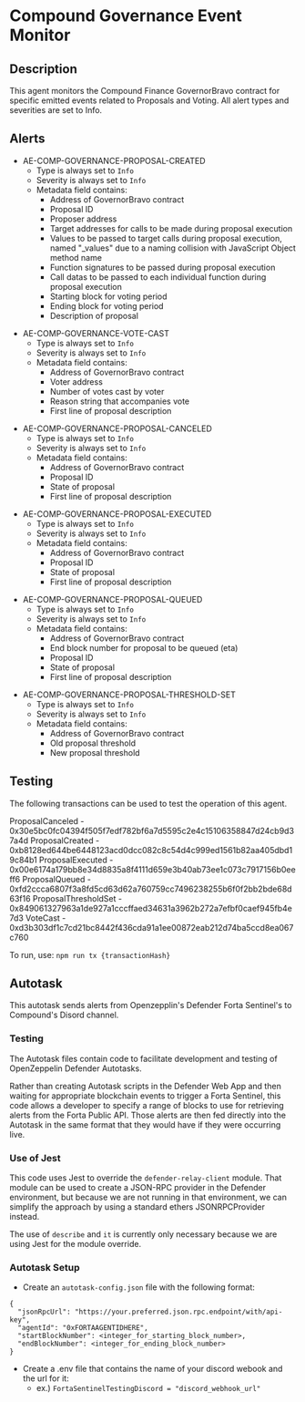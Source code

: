 # Compound Governance Event Monitor

## Description

This agent monitors the Compound Finance GovernorBravo contract for specific emitted events related
to Proposals and Voting.  All alert types and severities are set to Info.

## Alerts

<!-- -->
- AE-COMP-GOVERNANCE-PROPOSAL-CREATED
  - Type is always set to `Info`
  - Severity is always set to `Info`
  - Metadata field contains:
    - Address of GovernorBravo contract
    - Proposal ID
    - Proposer address
    - Target addresses for calls to be made during proposal execution
    - Values to be passed to target calls during proposal execution, named "_values" due to a naming collision with JavaScript Object method name
    - Function signatures to be passed during proposal execution
    - Call datas to be passed to each individual function during proposal execution 
    - Starting block for voting period
    - Ending block for voting period
    - Description of proposal

<!-- -->
- AE-COMP-GOVERNANCE-VOTE-CAST
  - Type is always set to `Info`
  - Severity is always set to `Info`
  - Metadata field contains:
    - Address of GovernorBravo contract
    - Voter address
    - Number of votes cast by voter
    - Reason string that accompanies vote 
    - First line of proposal description

<!-- -->
- AE-COMP-GOVERNANCE-PROPOSAL-CANCELED
  - Type is always set to `Info`
  - Severity is always set to `Info`
  - Metadata field contains:
    - Address of GovernorBravo contract
    - Proposal ID
    - State of proposal
    - First line of proposal description

<!-- -->
- AE-COMP-GOVERNANCE-PROPOSAL-EXECUTED
  - Type is always set to `Info`
  - Severity is always set to `Info`
  - Metadata field contains:
    - Address of GovernorBravo contract
    - Proposal ID
    - State of proposal
    - First line of proposal description

<!-- -->
- AE-COMP-GOVERNANCE-PROPOSAL-QUEUED
  - Type is always set to `Info`
  - Severity is always set to `Info`
  - Metadata field contains:
    - Address of GovernorBravo contract
    - End block number for proposal to be queued (eta)
    - Proposal ID
    - State of proposal
    - First line of proposal description

<!-- -->
- AE-COMP-GOVERNANCE-PROPOSAL-THRESHOLD-SET
  - Type is always set to `Info`
  - Severity is always set to `Info`
  - Metadata field contains:
    - Address of GovernorBravo contract
    - Old proposal threshold
    - New proposal threshold


## Testing

The following transactions can be used to test the operation of this agent.

ProposalCanceled - 0x30e5bc0fc04394f505f7edf782bf6a7d5595c2e4c15106358847d24cb9d37a4d
ProposalCreated - 0xb8128ed644be6448123acd0dcc082c8c54d4c999ed1561b82aa405dbd19c84b1
ProposalExecuted - 0x00e6174a179bb8e34d8835a8f4111d659e3b40ab73ee1c073c7917156b0eeff6
ProposalQueued - 0xfd2ccca6807f3a8fd5cd63d62a760759cc7496238255b6f0f2bb2bde68d63f16
ProposalThresholdSet - 0x849061327963a1de927a1cccffaed34631a3962b272a7efbf0caef945fb4e7d3
VoteCast - 0xd3b303df1c7cd21bc8442f436cda91a1ee00872eab212d74ba5ccd8ea067c760

To run, use:
`npm run tx {transactionHash}`

## Autotask

This autotask sends alerts from Openzepplin's Defender Forta Sentinel's to Compound's Disord channel. 

### Testing

The Autotask files contain code to facilitate development and testing of OpenZeppelin Defender Autotasks.

Rather than creating Autotask scripts in the Defender Web App and then waiting for appropriate blockchain events
to trigger a Forta Sentinel, this code allows a developer to specify a range of blocks to use for retrieving alerts
from the Forta Public API.  Those alerts are then fed directly into the Autotask in the same format that they would
have if they were occurring live.

### Use of Jest

This code uses Jest to override the `defender-relay-client` module.  That module can be used to create a JSON-RPC provider
in the Defender environment, but because we are not running in that environment, we can simplify the approach by using a
standard ethers JSONRPCProvider instead.

The use of `describe` and `it` is currently only necessary because we are using Jest for the module override.

### Autotask Setup
- Create an `autotask-config.json` file with the following format:
```
{
  "jsonRpcUrl": "https://your.preferred.json.rpc.endpoint/with/api-key",
  "agentId": "0xFORTAAGENTIDHERE",
  "startBlockNumber": <integer_for_starting_block_number>,
  "endBlockNumber": <integer_for_ending_block_number>
}
```
- Create a .env file that contains the name of your discord webook and the url for it:
  - ex.) `FortaSentinelTestingDiscord = "discord_webhook_url"`